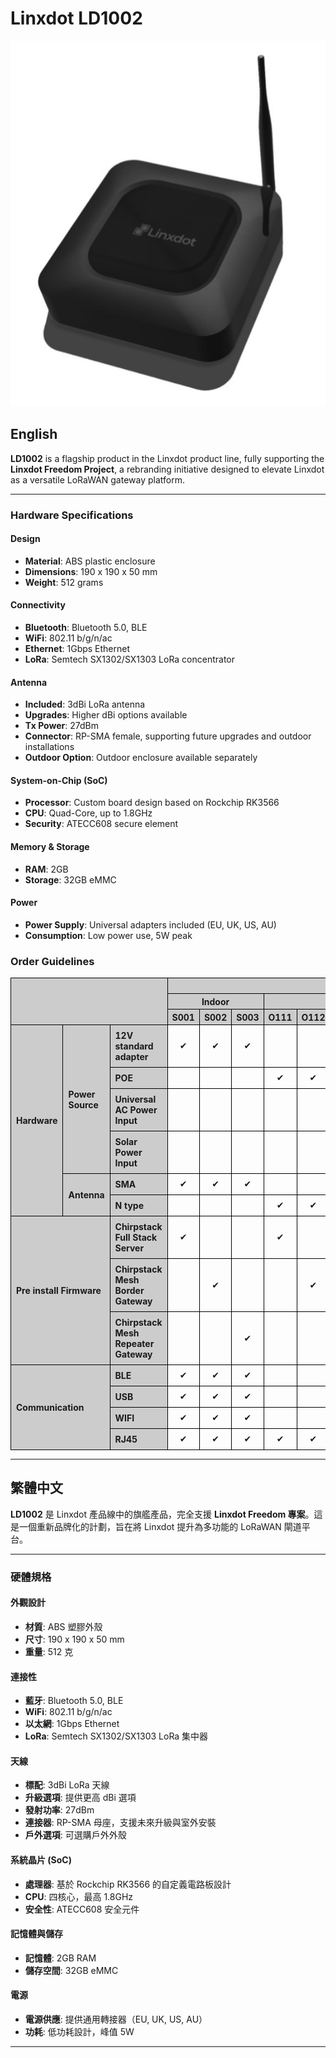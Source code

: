 # Linxdot LD1002
![LD1002](/pictures/LD1002.png)
## English

**LD1002** is a flagship product in the Linxdot product line, fully supporting the **Linxdot Freedom Project**, a rebranding initiative designed to elevate Linxdot as a versatile LoRaWAN gateway platform.

---

### Hardware Specifications

#### **Design**
- **Material**: ABS plastic enclosure  
- **Dimensions**: 190 x 190 x 50 mm  
- **Weight**: 512 grams  

#### **Connectivity**
- **Bluetooth**: Bluetooth 5.0, BLE  
- **WiFi**: 802.11 b/g/n/ac  
- **Ethernet**: 1Gbps Ethernet  
- **LoRa**: Semtech SX1302/SX1303 LoRa concentrator  

#### **Antenna**
- **Included**: 3dBi LoRa antenna  
- **Upgrades**: Higher dBi options available  
- **Tx Power**: 27dBm  
- **Connector**: RP-SMA female, supporting future upgrades and outdoor installations  
- **Outdoor Option**: Outdoor enclosure available separately  

#### **System-on-Chip (SoC)**
- **Processor**: Custom board design based on Rockchip RK3566  
- **CPU**: Quad-Core, up to 1.8GHz  
- **Security**: ATECC608 secure element  

#### **Memory & Storage**
- **RAM**: 2GB  
- **Storage**: 32GB eMMC  

#### **Power**
- **Power Supply**: Universal adapters included (EU, UK, US, AU)  
- **Consumption**: Low power use, 5W peak  

### **Order Guidelines**
<table style="border-collapse: collapse; width: 100%;">
  <thead>
    <tr>
      <th rowspan="3"
          colspan="3"
          style="background-color: #ccc; border: 1px solid #000;">
        &nbsp;
      </th>
      <th colspan="12"
          style="background-color: #ccc; border: 1px solid #000;">
        Environment
      </th>
    </tr>
    <tr>
      <th colspan="3"
          style="background-color: #ccc; border: 1px solid #000;">
        Indoor
      </th>
      <th colspan="9"
          style="background-color: #ccc; border: 1px solid #000;">
        Outdoor
      </th>
    </tr>
    <tr>
      <th style="background-color: #ccc; border: 1px solid #000;width: 50px;">S001</th>
      <th style="background-color: #ccc; border: 1px solid #000;width: 50px;">S002</th>
      <th style="background-color: #ccc; border: 1px solid #000;width: 50px;">S003</th>
      <th style="background-color: #ccc; border: 1px solid #000;width: 50px;">O111</th>
      <th style="background-color: #ccc; border: 1px solid #000;width: 50px;">O112</th>
      <th style="background-color: #ccc; border: 1px solid #000;width: 50px;">O113</th>
      <th style="background-color: #ccc; border: 1px solid #000;width: 50px;">O211</th>
      <th style="background-color: #ccc; border: 1px solid #000;width: 50px;">O212</th>
      <th style="background-color: #ccc; border: 1px solid #000;width: 50px;">O213</th>
      <th style="background-color: #ccc; border: 1px solid #000;width: 50px;">O311</th>
      <th style="background-color: #ccc; border: 1px solid #000;width: 50px;">O312</th>
      <th style="background-color: #ccc; border: 1px solid #000;width: 50px;">O313</th>
    </tr>
  </thead>
  <tbody>
  </tbody>
  <tbody>
    <tr>
      <th rowspan="6"
          style="background-color: #ccc; border: 1px solid #000; text-align:left; padding: 8px;width: 50px;">
        Hardware
      </th>
      <th rowspan="4"
          style="background-color: #ccc; border: 1px solid #000; text-align:left; padding: 8px;width: 80px;">
        Power Source
      </th>
      <th style="background-color: #ccc; border: 1px solid #000; text-align:left; padding: 8px;width: 80px;">
        12V standard adapter
      </th>
      <td style="border: 1px solid #000; text-align:center;">✔</td>
      <td style="border: 1px solid #000; text-align:center;">✔</td>
      <td style="border: 1px solid #000; text-align:center;">✔</td>
      <td style="border: 1px solid #000; text-align:center;"></td>
      <td style="border: 1px solid #000; text-align:center;"></td>
      <td style="border: 1px solid #000; text-align:center;"></td>
      <td style="border: 1px solid #000; text-align:center;"></td>
      <td style="border: 1px solid #000; text-align:center;"></td>
      <td style="border: 1px solid #000; text-align:center;"></td>
      <td style="border: 1px solid #000; text-align:center;"></td>
      <td style="border: 1px solid #000; text-align:center;"></td>
      <td style="border: 1px solid #000; text-align:center;"></td>
    </tr>
    <tr>
      <th style="background-color: #ccc; border: 1px solid #000; text-align:left; padding: 8px;">
        POE
      </th>
      <td style="border: 1px solid #000; text-align:center;"></td>
      <td style="border: 1px solid #000; text-align:center;"></td>
      <td style="border: 1px solid #000; text-align:center;"></td>
      <td style="border: 1px solid #000; text-align:center;">✔</td>
      <td style="border: 1px solid #000; text-align:center;">✔</td>
      <td style="border: 1px solid #000; text-align:center;">✔</td>
      <td style="border: 1px solid #000; text-align:center;"></td>
      <td style="border: 1px solid #000; text-align:center;"></td>
      <td style="border: 1px solid #000; text-align:center;"></td>
      <td style="border: 1px solid #000; text-align:center;"></td>
      <td style="border: 1px solid #000; text-align:center;"></td>
      <td style="border: 1px solid #000; text-align:center;"></td>
    </tr>
    <tr>
      <th style="background-color: #ccc; border: 1px solid #000; text-align:left; padding: 8px;">
        Universal AC Power Input
      </th>
      <td style="border: 1px solid #000; text-align:center;"></td>
      <td style="border: 1px solid #000; text-align:center;"></td>
      <td style="border: 1px solid #000; text-align:center;"></td>
      <td style="border: 1px solid #000; text-align:center;"></td>
      <td style="border: 1px solid #000; text-align:center;"></td>
      <td style="border: 1px solid #000; text-align:center;"></td>
      <td style="border: 1px solid #000; text-align:center;">✔</td>
      <td style="border: 1px solid #000; text-align:center;">✔</td>
      <td style="border: 1px solid #000; text-align:center;">✔</td>
      <td style="border: 1px solid #000; text-align:center;"></td>
      <td style="border: 1px solid #000; text-align:center;"></td>
      <td style="border: 1px solid #000; text-align:center;"></td>
    </tr>
    <tr>
      <th style="background-color: #ccc; border: 1px solid #000; text-align:left; padding: 8px;">
        Solar Power Input
      </th>
      <td style="border: 1px solid #000; text-align:center;"></td>
      <td style="border: 1px solid #000; text-align:center;"></td>
      <td style="border: 1px solid #000; text-align:center;"></td>
      <td style="border: 1px solid #000; text-align:center;"></td>
      <td style="border: 1px solid #000; text-align:center;"></td>
      <td style="border: 1px solid #000; text-align:center;"></td>
      <td style="border: 1px solid #000; text-align:center;"></td>
      <td style="border: 1px solid #000; text-align:center;"></td>
      <td style="border: 1px solid #000; text-align:center;"></td>
      <td style="border: 1px solid #000; text-align:center;">✔</td>
      <td style="border: 1px solid #000; text-align:center;">✔</td>
      <td style="border: 1px solid #000; text-align:center;">✔</td>
    </tr>
    <tr>
      <th rowspan="2"
          style="background-color: #ccc; border: 1px solid #000; text-align:left; padding: 8px;">
        Antenna
      </th>
      <th style="background-color: #ccc; border: 1px solid #000; text-align:left; padding: 8px;">
        SMA
      </th>
      <td style="border: 1px solid #000; text-align:center;">✔</td>
      <td style="border: 1px solid #000; text-align:center;">✔</td>
      <td style="border: 1px solid #000; text-align:center;">✔</td>
      <td style="border: 1px solid #000; text-align:center;"></td>
      <td style="border: 1px solid #000; text-align:center;"></td>
      <td style="border: 1px solid #000; text-align:center;"></td>
      <td style="border: 1px solid #000; text-align:center;"></td>
      <td style="border: 1px solid #000; text-align:center;"></td>
      <td style="border: 1px solid #000; text-align:center;"></td>
      <td style="border: 1px solid #000; text-align:center;"></td>
      <td style="border: 1px solid #000; text-align:center;"></td>
      <td style="border: 1px solid #000; text-align:center;"></td>
    </tr>
    <tr>
      <th style="background-color: #ccc; border: 1px solid #000; text-align:left; padding: 8px;">
        N type
      </th>
      <td style="border: 1px solid #000; text-align:center;"></td>
      <td style="border: 1px solid #000; text-align:center;"></td>
      <td style="border: 1px solid #000; text-align:center;"></td>
      <td style="border: 1px solid #000; text-align:center;">✔</td>
      <td style="border: 1px solid #000; text-align:center;">✔</td>
      <td style="border: 1px solid #000; text-align:center;">✔</td>
      <td style="border: 1px solid #000; text-align:center;">✔</td>
      <td style="border: 1px solid #000; text-align:center;">✔</td>
      <td style="border: 1px solid #000; text-align:center;">✔</td>
      <td style="border: 1px solid #000; text-align:center;">✔</td>
      <td style="border: 1px solid #000; text-align:center;">✔</td>
      <td style="border: 1px solid #000; text-align:center;">✔</td>
    </tr>
    <tr>
      <th rowspan="3"
          colspan="2"
          style="background-color: #ccc; border: 1px solid #000; text-align:left; padding: 8px; width: 100px;">
        Pre install Firmware
      </th>
      <th style="background-color: #ccc; border: 1px solid #000; text-align:left; padding: 8px;">
        Chirpstack Full Stack Server
      </th>
      <td style="border: 1px solid #000; text-align:center;">✔</td>
      <td style="border: 1px solid #000; text-align:center;"></td>
      <td style="border: 1px solid #000; text-align:center;"></td>
      <td style="border: 1px solid #000; text-align:center;">✔</td>
      <td style="border: 1px solid #000; text-align:center;"></td>
      <td style="border: 1px solid #000; text-align:center;"></td>
      <td style="border: 1px solid #000; text-align:center;">✔</td>
      <td style="border: 1px solid #000; text-align:center;"></td>
      <td style="border: 1px solid #000; text-align:center;"></td>
      <td style="border: 1px solid #000; text-align:center;">✔</td>
      <td style="border: 1px solid #000; text-align:center;"></td>
      <td style="border: 1px solid #000; text-align:center;"></td>
    </tr>
    <tr>
      <th style="background-color: #ccc; border: 1px solid #000; text-align:left; padding: 8px;">
        Chirpstack Mesh Border Gateway
      </th>
      <td style="border: 1px solid #000; text-align:center;"></td>
      <td style="border: 1px solid #000; text-align:center;">✔</td>
      <td style="border: 1px solid #000; text-align:center;"></td>
      <td style="border: 1px solid #000; text-align:center;"></td>
      <td style="border: 1px solid #000; text-align:center;">✔</td>
      <td style="border: 1px solid #000; text-align:center;"></td>
      <td style="border: 1px solid #000; text-align:center;"></td>
      <td style="border: 1px solid #000; text-align:center;">✔</td>
      <td style="border: 1px solid #000; text-align:center;"></td>
      <td style="border: 1px solid #000; text-align:center;"></td>
      <td style="border: 1px solid #000; text-align:center;">✔</td>
      <td style="border: 1px solid #000; text-align:center;"></td>
    </tr>
    <tr>
      <th style="background-color: #ccc; border: 1px solid #000; text-align:left; padding: 8px; width: 200px;">
        Chirpstack Mesh Repeater Gateway
      </th>
      <td style="border: 1px solid #000; text-align:center;"></td>
      <td style="border: 1px solid #000; text-align:center;"></td>
      <td style="border: 1px solid #000; text-align:center;">✔</td>
      <td style="border: 1px solid #000; text-align:center;"></td>
      <td style="border: 1px solid #000; text-align:center;"></td>
      <td style="border: 1px solid #000; text-align:center;">✔</td>
      <td style="border: 1px solid #000; text-align:center;"></td>
      <td style="border: 1px solid #000; text-align:center;"></td>
      <td style="border: 1px solid #000; text-align:center;">✔</td>
      <td style="border: 1px solid #000; text-align:center;"></td>
      <td style="border: 1px solid #000; text-align:center;"></td>
      <td style="border: 1px solid #000; text-align:center;">✔</td>
    </tr>
    <tr>
      <th rowspan="4"
          colspan="2"
          style="background-color: #ccc; border: 1px solid #000; text-align:left; padding: 8px;width: 100px;">
        Communication
      </th>
      <th style="background-color: #ccc; border: 1px solid #000; text-align:left; padding: 8px; width: 200px;">
        BLE
      </th>
      <td style="border: 1px solid #000; text-align:center;">✔</td>
      <td style="border: 1px solid #000; text-align:center;">✔</td>
      <td style="border: 1px solid #000; text-align:center;">✔</td>
      <td style="border: 1px solid #000; text-align:center;"></td>
      <td style="border: 1px solid #000; text-align:center;"></td>
      <td style="border: 1px solid #000; text-align:center;"></td>
      <td style="border: 1px solid #000; text-align:center;"></td>
      <td style="border: 1px solid #000; text-align:center;"></td>
      <td style="border: 1px solid #000; text-align:center;"></td>
      <td style="border: 1px solid #000; text-align:center;"></td>
      <td style="border: 1px solid #000; text-align:center;"></td>
      <td style="border: 1px solid #000; text-align:center;"></td>
    </tr>
    <tr>
      <th style="background-color: #ccc; border: 1px solid #000; text-align:left; padding: 8px;">
        USB
      </th>
      <td style="border: 1px solid #000; text-align:center;">✔</td>
      <td style="border: 1px solid #000; text-align:center;">✔</td>
      <td style="border: 1px solid #000; text-align:center;">✔</td>
      <td style="border: 1px solid #000; text-align:center;"></td>
      <td style="border: 1px solid #000; text-align:center;"></td>
      <td style="border: 1px solid #000; text-align:center;"></td>
      <td style="border: 1px solid #000; text-align:center;"></td>
      <td style="border: 1px solid #000; text-align:center;"></td>
      <td style="border: 1px solid #000; text-align:center;"></td>
      <td style="border: 1px solid #000; text-align:center;"></td>
      <td style="border: 1px solid #000; text-align:center;"></td>
      <td style="border: 1px solid #000; text-align:center;"></td>
    </tr>
    <tr>
      <th style="background-color: #ccc; border: 1px solid #000; text-align:left; padding: 8px;">
        WIFI
      </th>
      <td style="border: 1px solid #000; text-align:center;">✔</td>
      <td style="border: 1px solid #000; text-align:center;">✔</td>
      <td style="border: 1px solid #000; text-align:center;">✔</td>
      <td style="border: 1px solid #000; text-align:center;"></td>
      <td style="border: 1px solid #000; text-align:center;"></td>
      <td style="border: 1px solid #000; text-align:center;"></td>
      <td style="border: 1px solid #000; text-align:center;"></td>
      <td style="border: 1px solid #000; text-align:center;"></td>
      <td style="border: 1px solid #000; text-align:center;"></td>
      <td style="border: 1px solid #000; text-align:center;"></td>
      <td style="border: 1px solid #000; text-align:center;"></td>
      <td style="border: 1px solid #000; text-align:center;"></td>
    </tr>
    <tr>
      <th style="background-color: #ccc; border: 1px solid #000; text-align:left; padding: 8px;">
        RJ45
      </th>
      <td style="border: 1px solid #000; text-align:center;">✔</td>
      <td style="border: 1px solid #000; text-align:center;">✔</td>
      <td style="border: 1px solid #000; text-align:center;">✔</td>
      <td style="border: 1px solid #000; text-align:center;">✔</td>
      <td style="border: 1px solid #000; text-align:center;">✔</td>
      <td style="border: 1px solid #000; text-align:center;"></td>
      <td style="border: 1px solid #000; text-align:center;">✔</td>
      <td style="border: 1px solid #000; text-align:center;">✔</td>
      <td style="border: 1px solid #000; text-align:center;"></td>
      <td style="border: 1px solid #000; text-align:center;">✔</td>
      <td style="border: 1px solid #000; text-align:center;">✔</td>
      <td style="border: 1px solid #000; text-align:center;"></td>
    </tr>
  </tbody>
</table>

---

## 繁體中文

**LD1002** 是 Linxdot 產品線中的旗艦產品，完全支援 **Linxdot Freedom 專案**。這是一個重新品牌化的計劃，旨在將 Linxdot 提升為多功能的 LoRaWAN 閘道平台。

---

### 硬體規格

#### **外觀設計**
- **材質**: ABS 塑膠外殼  
- **尺寸**: 190 x 190 x 50 mm  
- **重量**: 512 克  

#### **連接性**
- **藍牙**: Bluetooth 5.0, BLE  
- **WiFi**: 802.11 b/g/n/ac  
- **以太網**: 1Gbps Ethernet  
- **LoRa**: Semtech SX1302/SX1303 LoRa 集中器  

#### **天線**
- **標配**: 3dBi LoRa 天線  
- **升級選項**: 提供更高 dBi 選項  
- **發射功率**: 27dBm  
- **連接器**: RP-SMA 母座，支援未來升級與室外安裝  
- **戶外選項**: 可選購戶外外殼  

#### **系統晶片 (SoC)**
- **處理器**: 基於 Rockchip RK3566 的自定義電路板設計  
- **CPU**: 四核心，最高 1.8GHz  
- **安全性**: ATECC608 安全元件  

#### **記憶體與儲存**
- **記憶體**: 2GB RAM  
- **儲存空間**: 32GB eMMC  

#### **電源**
- **電源供應**: 提供通用轉接器（EU, UK, US, AU）  
- **功耗**: 低功耗設計，峰值 5W  

---